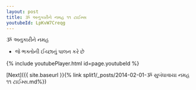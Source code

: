```yaml
---
layout: post
title: ૐ અનુકારીને નમહ ૧૧ ટાઈમ્સ
youtubeId: LpKvW7Creqg
---
```

 
 
 ૐ અનુકારીને નમહ  
 
 -  જે ભક્તોની ઈચ્છાનું પાલન કરે છે 
 
  
 
  
 
 
 
 
 
 


{% include youtubePlayer.html id=page.youtubeId %}
 
[Next]({{ site.baseurl }}{% link  split1/_posts/2014-02-01-ૐ સુબંધાવાયા નમહ ૧૧ ટાઈમ્સ.md%})
 
